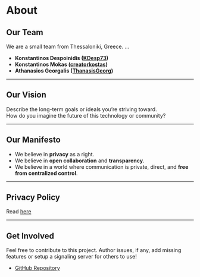 # About

## Our Team

We are a small team from Thessaloniki, Greece. ...

- **Konstantinos Despoinidis ([KDesp73](https://github.com/KDesp73))**
- **Konstantinos Mokas ([creatorkostas](https://github.com/creatorkostas))**
- **Athanasios Georgalis ([ThanasisGeorg](https://github.com/ThanasisGeorg))**

---

## Our Vision

Describe the long-term goals or ideals you’re striving toward.  
How do you imagine the future of this technology or community?

---

## Our Manifesto

- We believe in **privacy** as a right.
- We believe in **open collaboration** and **transparency**.  
- We believe in a world where communication is private, direct, and **free from centralized control**.

---

## Privacy Policy

Read [here](/privacy-policy)

---

## Get Involved

Feel free to contribute to this project. Author issues, if any, add missing features or setup a signaling server for others to use!

- [GitHub Repository](https://github.com/amplify-studios/p2p-chat)


